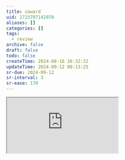 ```yaml
---
title: coward
uid: 1723797142978
aliases: []
categories: []
tags:
  - review
archive: false
draft: false
todo: false
createTime: 2024-08-16 16:32:22
updateTime: 2024-09-12 08:13:25
sr-due: 2024-09-12
sr-interval: 3
sr-ease: 170
---
```


<iframe
  class="iframe_full"
  src="https://dict.youdao.com/result?word=coward&lang=en"
>
</iframe>
